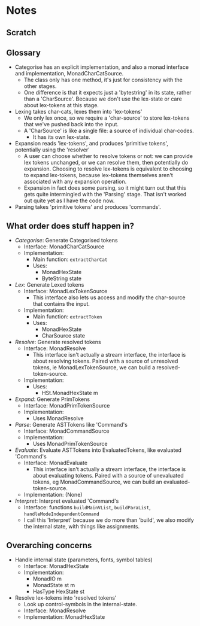# Notes

## Scratch

## Glossary

- Categorise has an explicit implementation, and also a monad interface and implementation, MonadCharCatSource.
  - The class only has one method, it's just for consistency with the other stages.
  - One difference is that it expects just a 'bytestring' in its state, rather than a 'CharSource'. Because we don't use the lex-state or care about lex-tokens at this stage.
- Lexing takes char-cats, lexes them into 'lex-tokens'
  - We only lex once, so we require a 'char-source' to store lex-tokens that we've pushed back into the input.
  - A 'CharSource' is like a single file: a source of individual char-codes.
    - It has its own lex-state.
- Expansion reads 'lex-tokens', and produces 'primitive tokens', potentially using the 'resolver'
  - A user can choose whether to resolve tokens or not: we can provide lex tokens unchanged, or we can resolve them, then potentially do expansion. Choosing to resolve lex-tokens is equivalent to choosing to expand lex-tokens, because lex-tokens themselves aren't associated with any expansion operation.
  - Expansion in fact does some parsing, so it might turn out that this gets quite intermingled with the 'Parsing' stage. That isn't worked out quite yet as I have the code now.
- Parsing takes 'primitive tokens' and produces 'commands'.

## What order does stuff happen in?

- _Categorise_: Generate Categorised tokens
  - Interface: MonadCharCatSource
  - Implementation:
    - Main function: `extractCharCat`
    - Uses:
      - MonadHexState
      - ByteString state
- _Lex_: Generate Lexed tokens
  - Interface: MonadLexTokenSource
    - This interface also lets us access and modify the char-source that contains the input.
  - Implementation:
    - Main function: `extractToken`
    - Uses:
      - MonadHexState
      - CharSource state
- _Resolve_: Generate resolved tokens
  - Interface: MonadResolve
    - This interface isn't actually a stream interface, the interface is about resolving tokens.
      Paired with a source of unresolved tokens, ie MonadLexTokenSource, we can build a resolved-token-source.
  - Implementation:
    - Uses:
      - HSt.MonadHexState m
- _Expand_: Generate PrimTokens
  - Interface: MonadPrimTokenSource
  - Implementation:
    - Uses MonadResolve
- _Parse_: Generate ASTTokens like 'Command's
  - Interface: MonadCommandSource
  - Implementation:
    - Uses MonadPrimTokenSource
- _Evaluate_: Evaluate ASTTokens into EvaluatedTokens, like evaluated 'Command's
  - Interface: MonadEvaluate
    - This interface isn't actually a stream interface, the interface is about evaluating tokens. Paired with a source of unevaluated tokens, eg MonadCommandSource, we can build an evaluated-token-source.
  - Implementation: (None)
- _Interpret_: Interpret evaluated 'Command's
  - Interface: functions `buildMainVList`, `buildParaList`, `handleModeIndependentCommand`
  - I call this 'Interpret' because we do more than 'build', we also modify the internal state, with things like assignments.

## Overarching concerns

- Handle internal state (parameters, fonts, symbol tables)
  - Interface: MonadHexState
  - Implementation:
    - MonadIO m
    - MonadState st m
    - HasType HexState st
- Resolve lex-tokens into 'resolved tokens'
  - Look up control-symbols in the internal-state.
  - Interface: MonadResolve
  - Implementation: MonadHexState
